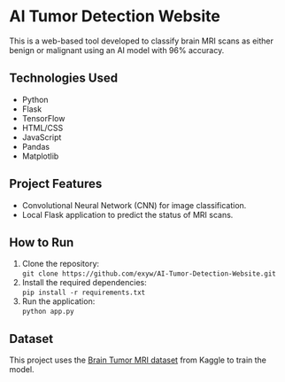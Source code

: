 # AI Tumor Detection Website

This is a web-based tool developed to classify brain MRI scans as either benign or malignant using an AI model with 96% accuracy.

## Technologies Used
- Python
- Flask
- TensorFlow
- HTML/CSS
- JavaScript
- Pandas
- Matplotlib

## Project Features
- Convolutional Neural Network (CNN) for image classification.
- Local Flask application to predict the status of MRI scans.

## How to Run
1. Clone the repository:  
   `git clone https://github.com/exyw/AI-Tumor-Detection-Website.git`
2. Install the required dependencies:  
   `pip install -r requirements.txt`
3. Run the application:  
   `python app.py`

## Dataset
This project uses the [Brain Tumor MRI dataset](https://www.kaggle.com/datasets/masoudnickparvar/brain-tumor-mri-dataset/data) from Kaggle to train the model.

